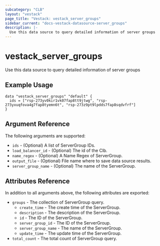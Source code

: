 ```yaml
---
subcategory: "CLB"
layout: "vestack"
page_title: "Vestack: vestack_server_groups"
sidebar_current: "docs-vestack-datasource-server_groups"
description: |-
  Use this data source to query detailed information of server groups
---
```

# vestack_server_groups
Use this data source to query detailed information of server groups
## Example Usage
```hcl
data "vestack_server_groups" "default" {
  ids = ["rsp-273yv0kir1vk07fap8tt9jtwg", "rsp-273yxuqfova4g7fap8tyemn6t", "rsp-273z9pt9lpdds7fap8sqdvfrf"]
}
```
## Argument Reference
The following arguments are supported:
* `ids` - (Optional) A list of ServerGroup IDs.
* `load_balancer_id` - (Optional) The id of the Clb.
* `name_regex` - (Optional) A Name Regex of ServerGroup.
* `output_file` - (Optional) File name where to save data source results.
* `server_group_name` - (Optional) The name of the ServerGroup.

## Attributes Reference
In addition to all arguments above, the following attributes are exported:
* `groups` - The collection of ServerGroup query.
  * `create_time` - The create time of the ServerGroup.
  * `description` - The description of the ServerGroup.
  * `id` - The ID of the ServerGroup.
  * `server_group_id` - The ID of the ServerGroup.
  * `server_group_name` - The name of the ServerGroup.
  * `update_time` - The update time of the ServerGroup.
* `total_count` - The total count of ServerGroup query.


